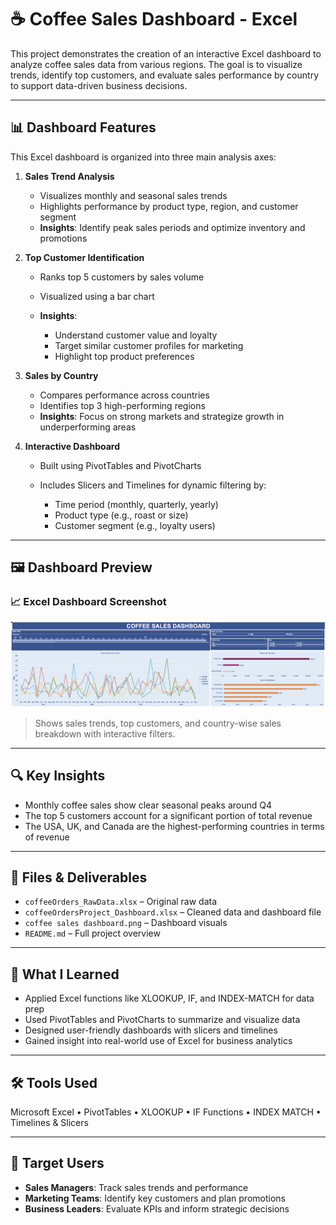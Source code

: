 # ☕️ Coffee Sales Dashboard - Excel

This project demonstrates the creation of an interactive Excel dashboard to analyze coffee sales data from various regions. The goal is to visualize trends, identify top customers, and evaluate sales performance by country to support data-driven business decisions.

---

## 📊 Dashboard Features

This Excel dashboard is organized into three main analysis axes:

1. **Sales Trend Analysis**

   * Visualizes monthly and seasonal sales trends
   * Highlights performance by product type, region, and customer segment
   * **Insights**: Identify peak sales periods and optimize inventory and promotions

2. **Top Customer Identification**

   * Ranks top 5 customers by sales volume
   * Visualized using a bar chart
   * **Insights**:

     * Understand customer value and loyalty
     * Target similar customer profiles for marketing
     * Highlight top product preferences

3. **Sales by Country**

   * Compares performance across countries
   * Identifies top 3 high-performing regions
   * **Insights**: Focus on strong markets and strategize growth in underperforming areas

4. **Interactive Dashboard**

   * Built using PivotTables and PivotCharts
   * Includes Slicers and Timelines for dynamic filtering by:

     * Time period (monthly, quarterly, yearly)
     * Product type (e.g., roast or size)
     * Customer segment (e.g., loyalty users)

---

## 🖼 Dashboard Preview

<h3>📈 Excel Dashboard Screenshot</h3>
<img src="coffee sales dashboard.png" width="800"/>

> Shows sales trends, top customers, and country-wise sales breakdown with interactive filters.

---

## 🔍 Key Insights

* Monthly coffee sales show clear seasonal peaks around Q4
* The top 5 customers account for a significant portion of total revenue
* The USA, UK, and Canada are the highest-performing countries in terms of revenue

---

## 📎 Files & Deliverables

* `coffeeOrders_RawData.xlsx` – Original raw data
* `coffeeOrdersProject_Dashboard.xlsx` – Cleaned data and dashboard file
* `coffee sales dashboard.png` – Dashboard visuals
* `README.md` – Full project overview

---

## 💬 What I Learned

* Applied Excel functions like XLOOKUP, IF, and INDEX-MATCH for data prep
* Used PivotTables and PivotCharts to summarize and visualize data
* Designed user-friendly dashboards with slicers and timelines
* Gained insight into real-world use of Excel for business analytics

---

## 🛠 Tools Used

Microsoft Excel • PivotTables • XLOOKUP • IF Functions • INDEX MATCH • Timelines & Slicers

---

## 👥 Target Users

* **Sales Managers**: Track sales trends and performance
* **Marketing Teams**: Identify key customers and plan promotions
* **Business Leaders**: Evaluate KPIs and inform strategic decisions

